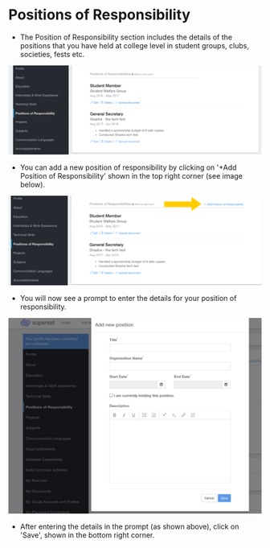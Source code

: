 # Positions of Responsibility

* The Position of Responsibility section includes the details of the positions that you have held at college level in student groups, clubs, societies, fests etc.

![](../../.gitbook/assets/image%20%28171%29.png)

* You can add a new position of responsibility by clicking on '+Add Position of Responsibility' shown in the top right corner \(see image below\).

![](../../.gitbook/assets/image%20%28199%29.png)

* You will now see a prompt to enter the details for your position of responsibility.

![](../../.gitbook/assets/image%20%28184%29.png)

* After entering the details in the prompt \(as shown above\), click on 'Save', shown in the bottom right corner.





